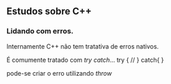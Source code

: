 ## Estudos sobre C++

### Lidando com erros.

Internamente C++ não tem tratativa de erros nativos.


É comumente tratado com *try catch*...
try {
//
}
catch{
}

pode-se criar o erro utilizando *throw*
